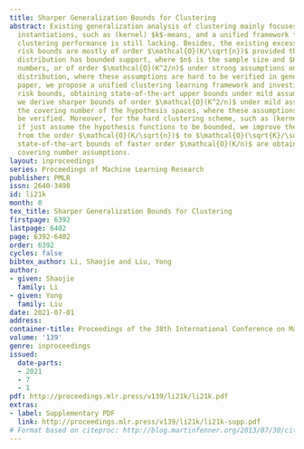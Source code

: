 ```yaml
---
title: Sharper Generalization Bounds for Clustering
abstract: Existing generalization analysis of clustering mainly focuses on specific
  instantiations, such as (kernel) $k$-means, and a unified framework for studying
  clustering performance is still lacking. Besides, the existing excess clustering
  risk bounds are mostly of order $\mathcal{O}(K/\sqrt{n})$ provided that the underlying
  distribution has bounded support, where $n$ is the sample size and $K$ is the cluster
  numbers, or of order $\mathcal{O}(K^2/n)$ under strong assumptions on the underlying
  distribution, where these assumptions are hard to be verified in general. In this
  paper, we propose a unified clustering learning framework and investigate its excess
  risk bounds, obtaining state-of-the-art upper bounds under mild assumptions. Specifically,
  we derive sharper bounds of order $\mathcal{O}(K^2/n)$ under mild assumptions on
  the covering number of the hypothesis spaces, where these assumptions are easy to
  be verified. Moreover, for the hard clustering scheme, such as (kernel) $k$-means,
  if just assume the hypothesis functions to be bounded, we improve the upper bounds
  from the order $\mathcal{O}(K/\sqrt{n})$ to $\mathcal{O}(\sqrt{K}/\sqrt{n})$. Furthermore,
  state-of-the-art bounds of faster order $\mathcal{O}(K/n)$ are obtained with the
  covering number assumptions.
layout: inproceedings
series: Proceedings of Machine Learning Research
publisher: PMLR
issn: 2640-3498
id: li21k
month: 0
tex_title: Sharper Generalization Bounds for Clustering
firstpage: 6392
lastpage: 6402
page: 6392-6402
order: 6392
cycles: false
bibtex_author: Li, Shaojie and Liu, Yong
author:
- given: Shaojie
  family: Li
- given: Yong
  family: Liu
date: 2021-07-01
address:
container-title: Proceedings of the 38th International Conference on Machine Learning
volume: '139'
genre: inproceedings
issued:
  date-parts:
  - 2021
  - 7
  - 1
pdf: http://proceedings.mlr.press/v139/li21k/li21k.pdf
extras:
- label: Supplementary PDF
  link: http://proceedings.mlr.press/v139/li21k/li21k-supp.pdf
# Format based on citeproc: http://blog.martinfenner.org/2013/07/30/citeproc-yaml-for-bibliographies/
---
```

